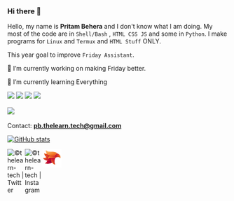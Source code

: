 ### Hi there 👋

<!--
**thelearn-tech/thelearn-tech** is a ✨ _special_ ✨ repository because its `README.md` (this file) appears on your GitHub profile.

Here are some ideas to get you started:

-  ...
- 🌱 I’m currently learning Everything at once.
- 👯 I’m looking to collaborate on ...
- 🤔 I’m looking for help with ...
- 💬 Ask me about ...
- 📫 How to reach me: ...
- 😄 Pronouns: ...
- ⚡ Fun fact: ...
-->
Hello, my name is **Pritam Behera** and I don't know what I am doing. 
My most of the code are in `Shell/Bash` , `HTML CSS JS` and some in `Python`. 
I make programs for `Linux` and `Termux` and `HTML Stuff` ONLY. 

This year goal to improve `Friday Assistant`.


🔭 I’m currently working on making Friday better.

🌱 I’m currently learning Everything

![](https://img.shields.io/badge/Codes-Maintained-green)
![](https://img.shields.io/badge/Code_in-Shell/Bash-lightgreen)
![](https://img.shields.io/badge/Code_in-HTML_CSS_JS-pink)
![](https://img.shields.io/badge/Code_in-python-blue)
<br>
  <br>
[![](https://komarev.com/ghpvc/?username=thelearn-tech&color=brightgreen&style=for-the-badge)](https://github.com/antonkomarev/github-profile-views-counter)

Contact: **pb.thelearn.tech@gmail.com**

[![GitHub stats](https://github-readme-stats.vercel.app/api?username=thelearn-tech)](https://github.com/anuraghazra/github-readme-stats)




[<img align="left" alt="©thelearn-tech | Twitter" width="40px" src="https://cdn-icons-png.flaticon.com/512/889/889147.png" />](https://twitter.com/thelearn_tech)

[<img align="left" alt="©thelearn-tech | Instagram" width="40px" src="https://img.freepik.com/free-vector/instagram-icon_1057-2227.jpg?t=st=1647649237~exp=1647649837~hmac=dc341dc4be07fde87eb8a4c1e79ece3e45283fe698efbbb05349ec0db2e1208a&w=740" />](https://instagram.com/thelearn_tech)

[<img align="left" alt="©thelearn-tech | Website" width="44px" src="https://raw.githubusercontent.com/thelearn-tech/img/main/IMG_20210629_003003.png" />](https://thelearn-tech.github.io/website)




